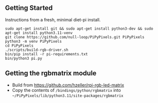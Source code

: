 ## Getting Started

Instructions from a fresh, minimal diet-pi install.

```
sudo apt-get install git && sudo apt-get install python3-dev && sudo apt-get install python3.11-venv 
git clone https://github.com/null-loop/PiPyPixels.git PiPyPixels
python3 -m venv PiPyPixels
cd PiPyPixels
./scripts/build-rgb-driver.sh
bin/pip install -r pi-requirements.txt
bin/python3 pi.py
```

## Getting the rgbmatrix module

* Build from https://github.com/hzeller/rpi-rgb-led-matrix
* Copy the contents of `/bindings/python/rgbmatrix` into `~/PiPyPixels/lib/python3.11/site-packages/rgbmatrix`
